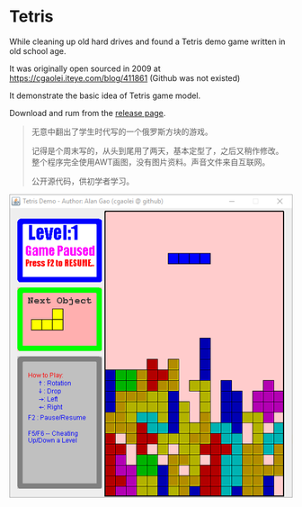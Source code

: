 # Tetris

While cleaning up old hard drives and found a Tetris demo game written in old school age. 

It was originally open sourced in 2009 at https://cgaolei.iteye.com/blog/411861 (Github was not existed)

It demonstrate the basic idea of Tetris game model.

Download and rum from the [release page](https://github.com/cgaolei/tetris/releases).

>无意中翻出了学生时代写的一个俄罗斯方块的游戏。
>
>记得是个周末写的，从头到尾用了两天，基本定型了，之后又稍作修改。
整个程序完全使用AWT画图，没有图片资料。声音文件来自互联网。
>
>公开源代码，供初学者学习。 

![Tetris Screenshot](screenshots/tetris.png)